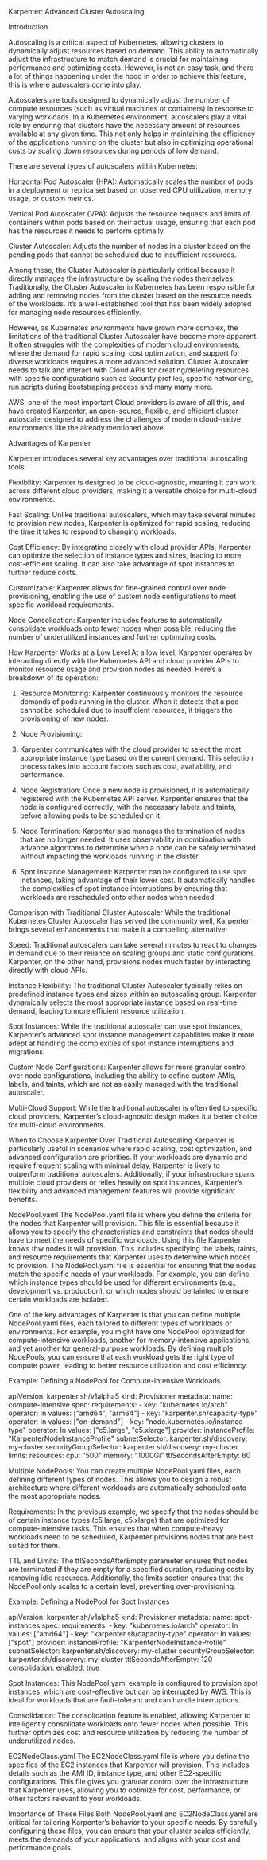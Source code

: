 Karpenter: Advanced Cluster Autoscaling



Introduction


Autoscaling is a critical aspect of Kubernetes, allowing clusters to dynamically adjust resources based on demand. This ability to automatically adjust the infrastructure to match demand is crucial for maintaining performance and optimizing costs.
However, is not an easy task, and there a lot of things happening under the hood in order to achieve this feature, this is where autoscalers come into play.

Autoscalers are tools designed to dynamically adjust the number of compute resources (such as virtual machines or containers) in response to varying workloads. In a Kubernetes environment, autoscalers play a vital role by ensuring that clusters have the
necessary amount of resources available at any given time. This not only helps in maintaining the efficiency of the applications running on the cluster but also in optimizing operational costs by scaling down resources during periods of low demand.

There are several types of autoscalers within Kubernetes:

Horizontal Pod Autoscaler (HPA):
Automatically scales the number of pods in a deployment or replica set based on observed CPU utilization, memory usage, or custom metrics.

Vertical Pod Autoscaler (VPA):
Adjusts the resource requests and limits of containers within pods based on their actual usage, ensuring that each pod has the resources it needs to perform optimally.

Cluster Autoscaler:
Adjusts the number of nodes in a cluster based on the pending pods that cannot be scheduled due to insufficient resources.

Among these, the Cluster Autoscaler is particularly critical because it directly manages the infrastructure by scaling the nodes themselves. Traditionally, the Cluster Autoscaler in Kubernetes has been responsible for adding and removing nodes
from the cluster based on the resource needs of the workloads. It’s a well-established tool that has been widely adopted for managing node resources efficiently.

However, as Kubernetes environments have grown more complex, the limitations of the traditional Cluster Autoscaler have become more apparent. It often struggles with the complexities of modern cloud environments, where the demand for rapid
scaling, cost optimization, and support for diverse workloads requires a more advanced solution. Cluster Autoscaler needs to talk and interact with Cloud APIs for creating/deleting resources with specific configurations such as Security profiles,
specific networking, run scripts during bootstraping process and many many more.

AWS, one of the most important Cloud providers is aware of all this, and have created Karpenter, an open-source, flexible, and efficient cluster autoscaler designed to address the challenges of modern cloud-native environments like the
already mentioned above.



Advantages of Karpenter

Karpenter introduces several key advantages over traditional autoscaling tools:

Flexibility:
Karpenter is designed to be cloud-agnostic, meaning it can work across different cloud providers, making it a versatile choice for multi-cloud environments.

Fast Scaling:
Unlike traditional autoscalers, which may take several minutes to provision new nodes, Karpenter is optimized for rapid scaling, reducing the time it takes to respond to changing workloads.

Cost Efficiency:
By integrating closely with cloud provider APIs, Karpenter can optimize the selection of instance types and sizes, leading to more cost-efficient scaling. It can also take advantage of spot instances to further reduce costs.

Customizable:
Karpenter allows for fine-grained control over node provisioning, enabling the use of custom node configurations to meet specific workload requirements.

Node Consolidation:
Karpenter includes features to automatically consolidate workloads onto fewer nodes when possible, reducing the number of underutilized instances and further optimizing costs.


How Karpenter Works at a Low Level
At a low level, Karpenter operates by interacting directly with the Kubernetes API and cloud provider APIs to monitor resource usage and provision nodes as needed. Here’s a breakdown of its operation:

1) Resource Monitoring:
Karpenter continuously monitors the resource demands of pods running in the cluster. When it detects that a pod cannot be scheduled due to insufficient resources, it triggers the provisioning of new nodes.

2) Node Provisioning:
3) Karpenter communicates with the cloud provider to select the most appropriate instance type based on the current demand. This selection process takes into account factors such as cost, availability, and performance.

3) Node Registration:
Once a new node is provisioned, it is automatically registered with the Kubernetes API server. Karpenter ensures that the node is configured correctly, with the necessary labels and taints, before allowing pods to be scheduled on it.

4) Node Termination:
Karpenter also manages the termination of nodes that are no longer needed. It uses observability in combination with advance algorithms to determine when a node can be safely terminated without impacting the workloads running in the cluster.

5) Spot Instance Management:
Karpenter can be configured to use spot instances, taking advantage of their lower cost. It automatically handles the complexities of spot instance interruptions by ensuring that workloads are rescheduled onto other nodes when needed.



Comparison with Traditional Cluster Autoscaler
While the traditional Kubernetes Cluster Autoscaler has served the community well, Karpenter brings several enhancements that make it a compelling alternative:

Speed: Traditional autoscalers can take several minutes to react to changes in demand due to their reliance on scaling groups and static configurations. Karpenter, on the other hand, provisions nodes much faster by interacting directly with cloud APIs.

Instance Flexibility: The traditional Cluster Autoscaler typically relies on predefined instance types and sizes within an autoscaling group. Karpenter dynamically selects the most appropriate instance based on real-time demand, leading to more efficient resource utilization.

Spot Instances: While the traditional autoscaler can use spot instances, Karpenter’s advanced spot instance management capabilities make it more adept at handling the complexities of spot instance interruptions and migrations.

Custom Node Configurations: Karpenter allows for more granular control over node configurations, including the ability to define custom AMIs, labels, and taints, which are not as easily managed with the traditional autoscaler.

Multi-Cloud Support: While the traditional autoscaler is often tied to specific cloud providers, Karpenter’s cloud-agnostic design makes it a better choice for multi-cloud environments.

When to Choose Karpenter Over Traditional Autoscaling
Karpenter is particularly useful in scenarios where rapid scaling, cost optimization, and advanced configuration are priorities. If your workloads are dynamic and require frequent scaling with minimal delay,
Karpenter is likely to outperform traditional autoscalers. Additionally, if your infrastructure spans multiple cloud providers or relies heavily on spot instances, Karpenter’s flexibility and advanced management
features will provide significant benefits.


NodePool.yaml
The NodePool.yaml file is where you define the criteria for the nodes that Karpenter will provision. This file is essential because it allows you to specify the characteristics and constraints that nodes should have
to meet the needs of specific workloads.
Using this file Karpenter knows thw nodes it will provision. This includes specifying the labels, taints, and resource requirements that Karpenter uses to determine which nodes to provision.
The NodePool.yaml file is essential for ensuring that the nodes match the specific needs of your workloads. For example, you can define which instance types should be used for different
environments (e.g., development vs. production), or which nodes should be tainted to ensure certain workloads are isolated.

One of the key advantages of Karpenter is that you can define multiple NodePool.yaml files, each tailored to different types of workloads or environments. For example, you might have one NodePool optimized for compute-intensive workloads,
another for memory-intensive applications, and yet another for general-purpose workloads. By defining multiple NodePools, you can ensure that each workload gets the right type of compute power, leading to better resource utilization and cost
efficiency.

Example: Defining a NodePool for Compute-Intensive Workloads

apiVersion: karpenter.sh/v1alpha5
kind: Provisioner
metadata:
  name: compute-intensive
spec:
  requirements:
    - key: "kubernetes.io/arch"
      operator: In
      values: ["amd64", "arm64"]
    - key: "karpenter.sh/capacity-type"
      operator: In
      values: ["on-demand"]
    - key: "node.kubernetes.io/instance-type"
      operator: In
      values: ["c5.large", "c5.xlarge"]
  provider:
    instanceProfile: "KarpenterNodeInstanceProfile"
    subnetSelector:
      karpenter.sh/discovery: my-cluster
    securityGroupSelector:
      karpenter.sh/discovery: my-cluster
  limits:
    resources:
      cpu: "500"
      memory: "1000Gi"
  ttlSecondsAfterEmpty: 60


Multiple NodePools:
You can create multiple NodePool.yaml files, each defining different types of nodes. This allows you to design a robust architecture where different workloads are automatically scheduled onto the most appropriate nodes.

Requirements:
In the previous example, we specify that the nodes should be of certain instance types (c5.large, c5.xlarge) that are optimized for compute-intensive tasks. This ensures that when compute-heavy workloads need to be scheduled,
Karpenter provisions nodes that are best suited for them.

TTL and Limits:
The ttlSecondsAfterEmpty parameter ensures that nodes are terminated if they are empty for a specified duration, reducing costs by removing idle resources. Additionally, the limits section ensures that the NodePool only scales to a certain level,
preventing over-provisioning.



Example: Defining a NodePool for Spot Instances

apiVersion: karpenter.sh/v1alpha5
kind: Provisioner
metadata:
  name: spot-instances
spec:
  requirements:
    - key: "kubernetes.io/arch"
      operator: In
      values: ["amd64"]
    - key: "karpenter.sh/capacity-type"
      operator: In
      values: ["spot"]
  provider:
    instanceProfile: "KarpenterNodeInstanceProfile"
    subnetSelector:
      karpenter.sh/discovery: my-cluster
    securityGroupSelector:
      karpenter.sh/discovery: my-cluster
  ttlSecondsAfterEmpty: 120
  consolidation:
    enabled: true


Spot Instances:
This NodePool.yaml example is configured to provision spot instances, which are cost-effective but can be interrupted by AWS. This is ideal for workloads that are fault-tolerant and can handle interruptions.

Consolidation:
The consolidation feature is enabled, allowing Karpenter to intelligently consolidate workloads onto fewer nodes when possible. This further optimizes cost and resource utilization by reducing the number of underutilized nodes.



EC2NodeClass.yaml
The EC2NodeClass.yaml file is where you define the specifics of the EC2 instances that Karpenter will provision. This includes details such as the AMI ID, instance type, and other EC2-specific configurations.
This file gives you granular control over the infrastructure that Karpenter uses, allowing you to optimize for cost, performance, or other factors relevant to your workloads.

Importance of These Files
Both NodePool.yaml and EC2NodeClass.yaml are critical for tailoring Karpenter’s behavior to your specific needs.
By carefully configuring these files, you can ensure that your cluster scales efficiently, meets the demands of your applications, and aligns with your cost and performance goals.
